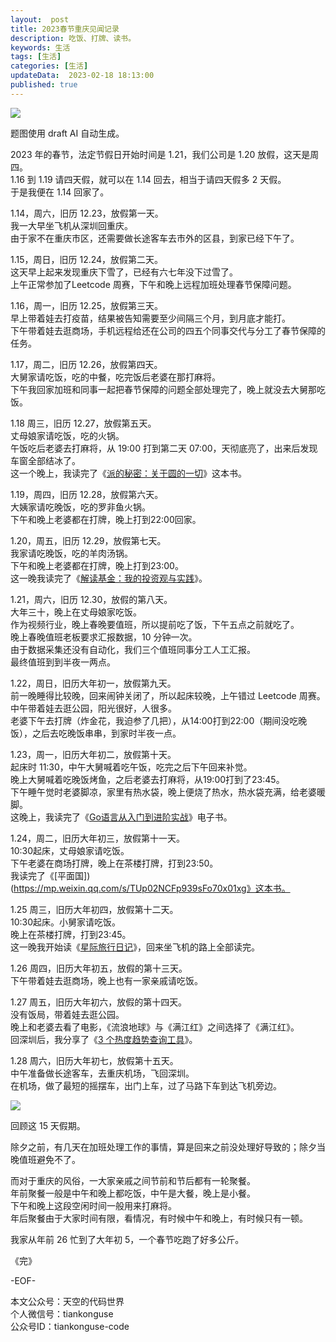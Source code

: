 ```yaml
---   
layout:  post  
title: 2023春节重庆见闻记录      
description: 吃饭、打牌、读书。        
keywords: 生活  
tags: [生活]    
categories: [生活]  
updateData:  2023-02-18 18:13:00  
published: true  
---  
```



![](https://res2023.tiankonguse.com/images/2023/02/18/001.png)


题图使用 draft AI 自动生成。  


2023 年的春节，法定节假日开始时间是 1.21，我们公司是 1.20 放假，这天是周四。  
1.16 到 1.19 请四天假，就可以在 1.14 回去，相当于请四天假多 2 天假。  
于是我便在 1.14 回家了。  



1.14，周六，旧历 12.23，放假第一天。  
我一大早坐飞机从深圳回重庆。  
由于家不在重庆市区，还需要做长途客车去市外的区县，到家已经下午了。  


1.15，周日，旧历 12.24，放假第二天。  
这天早上起来发现重庆下雪了，已经有六七年没下过雪了。  
上午正常参加了Leetcode 周赛，下午和晚上远程加班处理春节保障问题。  


1.16，周一，旧历 12.25，放假第三天。  
早上带着娃去打疫苗，结果被告知需要至少间隔三个月，到月底才能打。  
下午带着娃去逛商场，手机远程给还在公司的四五个同事交代与分工了春节保障的任务。    


1.17，周二，旧历 12.26，放假第四天。  
大舅家请吃饭，吃的中餐，吃完饭后老婆在那打麻将。  
下午我回家加班和同事一起把春节保障的问题全部处理完了，晚上就没去大舅那吃饭。  


1.18 周三，旧历 12.27，放假第五天。  
丈母娘家请吃饭，吃的火锅。  
午饭吃后老婆去打麻将，从 19:00 打到第二天 07:00，天彻底亮了，出来后发现车窗全部结冰了。  
这一个晚上，我读完了《[派的秘密：关于圆的一切](https://mp.weixin.qq.com/s/xA02ZbJJ2cHveBYfPu4RZw)》这本书。  


1.19，周四，旧历 12.28，放假第六天。  
大姨家请吃晚饭，吃的罗非鱼火锅。  
下午和晚上老婆都在打牌，晚上打到22:00回家。  


1.20，周五，旧历 12.29，放假第七天。  
我家请吃晚饭，吃的羊肉汤锅。  
下午和晚上老婆都在打牌，晚上打到23:00。  
这一晚我读完了《[解读基金：我的投资观与实践](https://mp.weixin.qq.com/s/21AdY_Ih_NenvTP6zD6vdQ)》。  


1.21，周六，旧历 12.30，放假的第八天。  
大年三十，晚上在丈母娘家吃饭。  
作为视频行业，晚上春晚要值班，所以提前吃了饭，下午五点之前就吃了。  
晚上春晚值班老板要求汇报数据，10 分钟一次。  
由于数据采集还没有自动化，我们三个值班同事分工人工汇报。   
最终值班到到半夜一两点。  



1.22，周日，旧历大年初一，放假第九天。  
前一晚睡得比较晚，回来闹钟关闭了，所以起床较晚，上午错过 Leetcode 周赛。  
中午带着娃去逛公园，阳光很好，人很多。  
老婆下午去打牌（炸金花，我迫参了几把），从14:00打到22:00（期间没吃晚饭），之后去吃晚饭串串，到家时半夜一点。  


1.23，周一，旧历大年初二，放假第十天。  
起床时 11:30，中午大舅喊着吃午饭，吃完之后下午回来补觉。  
晚上大舅喊着吃晚饭烤鱼，之后老婆去打麻将，从19:00打到了23:45。  
下午睡午觉时老婆脚凉，家里有热水袋，晚上便烧了热水，热水袋充满，给老婆暖脚。  
这晚上，我读完了《[Go语言从入门到进阶实战](https://mp.weixin.qq.com/s/QRTBoUA0v2mS0XsBBcN2gw)》电子书。  


1.24，周二，旧历大年初三，放假第十一天。  
10:30起床，丈母娘家请吃饭。  
下午老婆在商场打牌，晚上在茶楼打牌，打到23:50。  
我读完了《[平面国])(https://mp.weixin.qq.com/s/TUp02NCFp939sFo70x01xg》这本书。  



1.25 周三，旧历大年初四，放假第十二天。  
10:30起床。小舅家请吃饭。  
晚上在茶楼打牌，打到23:45。  
这一晚我开始读《[星际旅行日记](https://mp.weixin.qq.com/s/VTBIvsh8T7hB-z7qJJPsgg)》，回来坐飞机的路上全部读完。  


1.26 周四，旧历大年初五，放假的第十三天。  
下午带着娃去逛商场，晚上也有一家亲戚请吃饭。  


1.27 周五，旧历大年初六，放假的第十四天。  
没有饭局，带着娃去逛公园。  
晚上和老婆去看了电影，《流浪地球》与《满江红》之间选择了《满江红》。  
回深圳后，我分享了《[3 个热度趋势查询工具](https://mp.weixin.qq.com/s/hMkJ3Gq7Kp0aE9_GW0QqyA)》。  


1.28 周六，旧历大年初七，放假第十五天。  
中午准备做长途客车，去重庆机场，飞回深圳。  
在机场，做了最短的摇摆车，出门上车，过了马路下车到达飞机旁边。  


![](https://res2023.tiankonguse.com/images/2023/02/18/001.png)



回顾这 15 天假期。  


除夕之前，有几天在加班处理工作的事情，算是回来之前没处理好导致的；除夕当晚值班避免不了。  


而对于重庆的风俗，一大家亲戚之间节前和节后都有一轮聚餐。  
年前聚餐一般是中午和晚上都吃饭，中午是大餐，晚上是小餐。  
下午和晚上这段空闲时间一般用来打麻将。  
年后聚餐由于大家时间有限，看情况，有时候中午和晚上，有时候只有一顿。  


我家从年前 26 忙到了大年初 5，一个春节吃跑了好多公斤。  


《完》  


-EOF-  



本文公众号：天空的代码世界  
个人微信号：tiankonguse  
公众号ID：tiankonguse-code  
  

